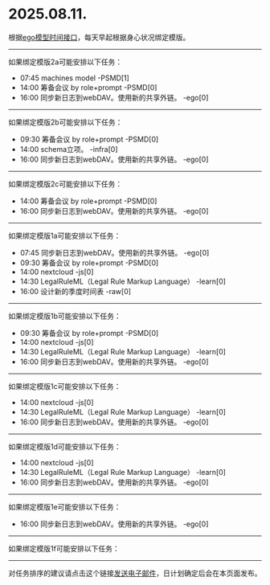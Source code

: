 # 2025.08.11.

根据[ego模型时间接口](https://gitee.com/hyg/blog/blob/master/timeflow.md)，每天早起根据身心状况绑定模版。

---
如果绑定模版2a可能安排以下任务：

- 07:45	machines model -PSMD[1]
- 14:00	筹备会议 by role+prompt -PSMD[0]
- 16:00	同步新日志到webDAV。使用新的共享外链。 -ego[0]

---
如果绑定模版2b可能安排以下任务：

- 09:30	筹备会议 by role+prompt -PSMD[0]
- 14:00	schema立项。 -infra[0]
- 16:00	同步新日志到webDAV。使用新的共享外链。 -ego[0]

---
如果绑定模版2c可能安排以下任务：

- 14:00	筹备会议 by role+prompt -PSMD[0]
- 16:00	同步新日志到webDAV。使用新的共享外链。 -ego[0]

---
如果绑定模版1a可能安排以下任务：

- 07:45	同步新日志到webDAV。使用新的共享外链。 -ego[0]
- 09:30	筹备会议 by role+prompt -PSMD[0]
- 14:00	nextcloud -js[0]
- 14:30	LegalRuleML（Legal Rule Markup Language） -learn[0]
- 16:00	设计新的季度时间表 -raw[0]

---
如果绑定模版1b可能安排以下任务：

- 09:30	筹备会议 by role+prompt -PSMD[0]
- 14:00	nextcloud -js[0]
- 14:30	LegalRuleML（Legal Rule Markup Language） -learn[0]
- 16:00	同步新日志到webDAV。使用新的共享外链。 -ego[0]

---
如果绑定模版1c可能安排以下任务：

- 14:00	nextcloud -js[0]
- 14:30	LegalRuleML（Legal Rule Markup Language） -learn[0]
- 16:00	同步新日志到webDAV。使用新的共享外链。 -ego[0]

---
如果绑定模版1d可能安排以下任务：

- 14:00	nextcloud -js[0]
- 14:30	LegalRuleML（Legal Rule Markup Language） -learn[0]
- 16:00	同步新日志到webDAV。使用新的共享外链。 -ego[0]

---
如果绑定模版1e可能安排以下任务：

- 16:00	同步新日志到webDAV。使用新的共享外链。 -ego[0]

---
如果绑定模版1f可能安排以下任务：


---
对任务排序的建议请点击这个链接<a href="mailto:huangyg@mars22.com?subject=关于2025.08.11.任务排序的建议&body=date: 2025.08.11.%0D%0Afile: ../../blog/release/time/d.20250811.md%0D%0A---请勿修改邮件主题及以上内容---%0D%0A">发送电子邮件</a>，日计划确定后会在本页面发布。